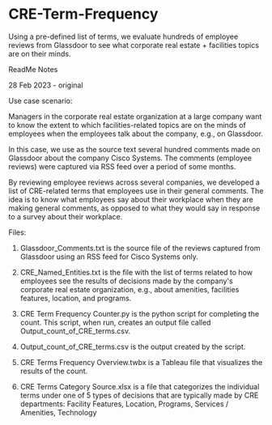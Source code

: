 # CRE-Term-Frequency
Using a pre-defined list of terms, we evaluate hundreds of employee reviews from Glassdoor to see what corporate real estate + facilities topics are on their minds.

ReadMe Notes

28 Feb 2023 - original


Use case scenario: 

Managers in the corporate real estate organization at a large company want to know the extent to which facilities-related topics are on the minds of employees when the employees talk about the company, e.g., on Glassdoor.

In this case, we use as the source text several hundred comments made on Glassdoor about the company Cisco Systems.  The comments (employee reviews) were captured via RSS feed over a period of some months.

By reviewing employee reviews across several companies, we developed a list of CRE-related terms that employees use in their general comments.  The idea is to know what employees say about their workplace when they are making general comments, as opposed to what they would say in response to a survey about their workplace.


Files:

1.  Glassdoor_Comments.txt is the source file of the reviews captured from Glassdoor using an RSS feed for Cisco Systems only.

2.  CRE_Named_Entities.txt is the file with the list of terms related to how employees see the results of decisions made by the company's corporate real estate organization, e.g., about amenities, facilities features, location, and programs.

3.  CRE Term Frequency Counter.py is the python script for completing the count.  This script, when run, creates an output file called Output_count_of_CRE_terms.csv.

4.  Output_count_of_CRE_terms.csv is the output created by the script.

5.  CRE Terms Frequency Overview.twbx is a Tableau file that visualizes the results of the count.

6.  CRE Terms Category Source.xlsx is a file that categorizes the individual terms under one of 5 types of decisions that are typically made by CRE departments:  Facility Features, Location, Programs, Services / Amenities, Technology
